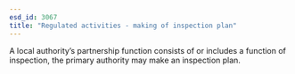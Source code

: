 ```yaml
---
esd_id: 3067
title: "Regulated activities - making of inspection plan"
---
```


A local authority’s partnership function consists of or includes a function of inspection, the primary authority may make an inspection plan.


